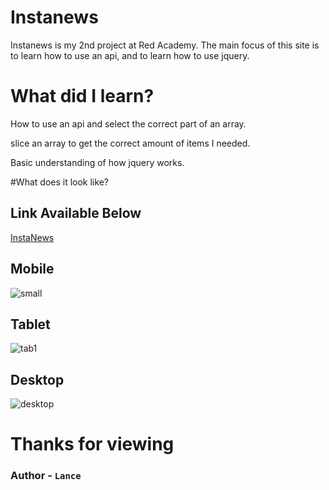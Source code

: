 # Instanews
Instanews is my 2nd project at Red Academy. The main focus of this site is to learn how to use an api, and to learn how to use jquery.

# What did I learn?
How to use an api and select the correct part of an array.

slice an array to get the correct amount of items I needed.

Basic understanding of how jquery works.

#What does it look like?
## Link Available Below
[InstaNews](https://fostlt.github.io/instanews/ )

## Mobile
![small](https://user-images.githubusercontent.com/49625943/69937822-953efa00-1490-11ea-86a5-994afc7e24b5.gif)

## Tablet
![tab1](https://user-images.githubusercontent.com/49625943/69937823-953efa00-1490-11ea-8fd9-7841644dd271.gif)

## Desktop

![desktop](https://user-images.githubusercontent.com/49625943/69937821-94a66380-1490-11ea-9ad3-10ada7142e9f.gif)

# Thanks for viewing
### Author - ``` Lance ```
